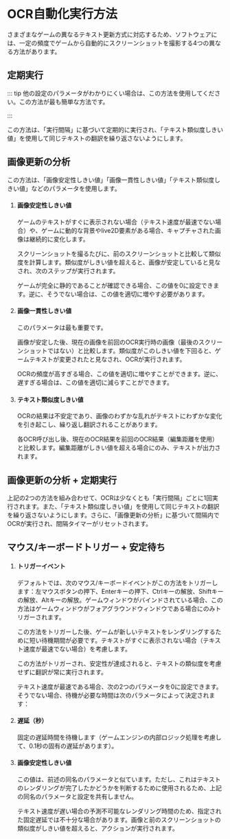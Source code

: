 # OCR自動化実行方法

さまざまなゲームの異なるテキスト更新方式に対応するため、ソフトウェアには、一定の頻度でゲームから自動的にスクリーンショットを撮影する4つの異なる方法があります。

## 定期実行

::: tip
他の設定のパラメータがわかりにくい場合は、この方法を使用してください。この方法が最も簡単な方法です。

:::

この方法は、「実行間隔」に基づいて定期的に実行され、「テキスト類似度しきい値」を使用して同じテキストの翻訳を繰り返さないようにします。


## 画像更新の分析

この方法は、「画像安定性しきい値」「画像一貫性しきい値」「テキスト類似度しきい値」などのパラメータを使用します。

1. #### 画像安定性しきい値

    ゲームのテキストがすぐに表示されない場合（テキスト速度が最速でない場合）や、ゲームに動的な背景やlive2D要素がある場合、キャプチャされた画像は継続的に変化します。

    スクリーンショットを撮るたびに、前のスクリーンショットと比較して類似度を計算します。類似度がしきい値を超えると、画像が安定していると見なされ、次のステップが実行されます。

    ゲームが完全に静的であることが確認できる場合、この値を0に設定できます。逆に、そうでない場合は、この値を適切に増やす必要があります。

1. #### 画像一貫性しきい値

    このパラメータは最も重要です。

    画像が安定した後、現在の画像を前回のOCR実行時の画像（最後のスクリーンショットではない）と比較します。類似度がこのしきい値を下回ると、ゲームテキストが変更されたと見なされ、OCRが実行されます。

    OCRの頻度が高すぎる場合、この値を適切に増やすことができます。逆に、遅すぎる場合は、この値を適切に減らすことができます。

1. #### テキスト類似度しきい値

    OCRの結果は不安定であり、画像のわずかな乱れがテキストにわずかな変化を引き起こし、繰り返し翻訳されることがあります。

    各OCR呼び出し後、現在のOCR結果を前回のOCR結果（編集距離を使用）と比較します。編集距離がしきい値を超える場合にのみ、テキストが出力されます。

## 画像更新の分析 + 定期実行

上記の2つの方法を組み合わせて、OCRは少なくとも「実行間隔」ごとに1回実行されます。また、「テキスト類似度しきい値」を使用して同じテキストの翻訳を繰り返さないようにします。さらに、「画像更新の分析」に基づいて間隔内でOCRが実行され、間隔タイマーがリセットされます。


## マウス/キーボードトリガー + 安定待ち

1. #### トリガーイベント

    デフォルトでは、次のマウス/キーボードイベントがこの方法をトリガーします：左マウスボタンの押下、Enterキーの押下、Ctrlキーの解放、Shiftキーの解放、Altキーの解放。ゲームウィンドウがバインドされている場合、この方法はゲームウィンドウがフォアグラウンドウィンドウである場合にのみトリガーされます。

    この方法をトリガーした後、ゲームが新しいテキストをレンダリングするために短い待機期間が必要です。テキストがすぐに表示されない場合（テキスト速度が最速でない場合）を考慮します。

    この方法がトリガーされ、安定性が達成されると、テキストの類似度を考慮せずに翻訳が常に実行されます。

    テキスト速度が最速である場合、次の2つのパラメータを0に設定できます。そうでない場合、待機が必要な時間は次のパラメータによって決定されます：

1. #### 遅延（秒）

    固定の遅延時間を待機します（ゲームエンジンの内部ロジック処理を考慮して、0.1秒の固有の遅延があります）。

1. #### 画像安定性しきい値

    この値は、前述の同名のパラメータと似ています。ただし、これはテキストのレンダリングが完了したかどうかを判断するために使用されるため、上記の同名のパラメータと設定を共有しません。

    テキスト速度が遅い場合の予測不可能なレンダリング時間のため、指定された固定遅延では不十分な場合があります。画像と前のスクリーンショットの類似度がしきい値を超えると、アクションが実行されます。
